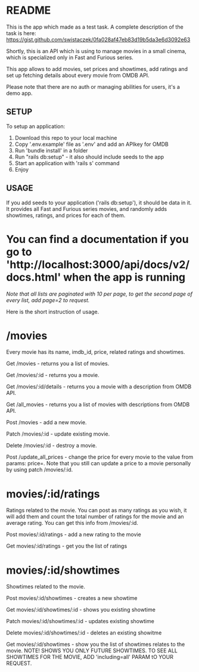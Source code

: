 # README
This is the app which made as a test task. A complete description of the task is here:
https://gist.github.com/swistaczek/0fa028af47eb83d19b5da3e6d3092e63

Shortly, this is an API which is using to manage movies in a small cinema,
which is specialized only in Fast and Furious series.

This app allows to add movies, set prices and showtimes, add ratings
and set up fetching details about every movie from OMDB API.

Please note that there are no auth or managing abilities for users, it's a demo app.

## SETUP

To setup an application:

1. Download this repo to your local machine
2. Copy '.env.example' file as '.env' and add an APIkey for OMDB
3. Run 'bundle install' in a folder
4. Run "rails db:setup" - it also should include seeds to the app
5. Start an application with 'rails s' command
6. Enjoy

## USAGE

If you add seeds to your application ('rails db:setup'), it should be data in it.
It provides all Fast and Furious series movies, and randomly adds showtimes, ratings, and prices for each of them.

# You can find a documentation if you go to 'http://localhost:3000/api/docs/v2/docs.html' when the app is running


<i>Note that all lists are paginated with 10 per page, to get the second page of every list, add page=2 to request.</i>

Here is the short instruction of usage.

# /movies

Every movie has its name, imdb_id, price, related ratings and showtimes.

Get /movies - returns you a list of movies.

Get /movies/:id - returns you a movie.

Get /movies/:id/details - returns you a movie with a description from OMDB API.

Get /all_movies - returns you a list of movies with descriptions from OMDB API.

Post /movies - add a new movie.

Patch /movies/:id - update existing movie.

Delete /movies/:id - destroy a movie.

Post /update_all_prices - change the price for every movie to the value from params: price=.
Note that you still can update a price to a movie personally by using patch /movies/:id.
# movies/:id/ratings

Ratings related to the movie.
You can post as many ratings as you wish, it will add them and count the total number of ratings for the movie and an average rating. You can get this info from /movies/:id.

Post movies/:id/ratings - add a new rating to the movie

Get movies/:id/ratings - get you the list of ratings

# movies/:id/showtimes

Showtimes related to the movie.

Post movies/:id/showtimes - creates a new showtime

Get movies/:id/showtimes/:id - shows you existing showtime

Patch movies/:id/showtimes/:id - updates existing showtime

Delete movies/:id/showtimes/:id - deletes an existing showitme

Get movies/:id/showtimes - show you the list of showtimes relates to the movie.
NOTE! SHOWS YOU ONLY FUTURE SHOWTIMES.
TO SEE ALL SHOWTIMES FOR THE MOVIE, ADD 'including=all' PARAM tO YOUR REQUEST.
